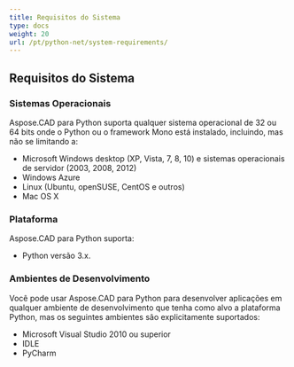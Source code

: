 ```yaml
---
title: Requisitos do Sistema
type: docs
weight: 20
url: /pt/python-net/system-requirements/
---
```


## **Requisitos do Sistema**

### **Sistemas Operacionais**

Aspose.CAD para Python suporta qualquer sistema operacional de 32 ou 64 bits onde o Python ou o framework Mono está instalado, incluindo, mas não se limitando a:

- Microsoft Windows desktop (XP, Vista, 7, 8, 10) e sistemas operacionais de servidor (2003, 2008, 2012)
- Windows Azure
- Linux (Ubuntu, openSUSE, CentOS e outros)
- Mac OS X

### **Plataforma**

Aspose.CAD para Python suporta:

- Python versão 3.x.

### **Ambientes de Desenvolvimento**

Você pode usar Aspose.CAD para Python para desenvolver aplicações em qualquer ambiente de desenvolvimento que tenha como alvo a plataforma Python, mas os seguintes ambientes são explicitamente suportados:

- Microsoft Visual Studio 2010 ou superior
- IDLE
- PyCharm
